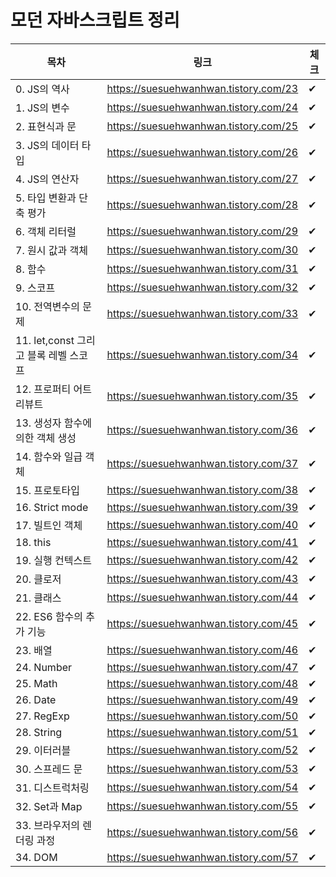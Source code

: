 # 모던 자바스크립트 정리
목차|링크|체크|
|------|---|---|
|0. JS의 역사|https://suesuehwanhwan.tistory.com/23|✔|
|1. JS의 변수|https://suesuehwanhwan.tistory.com/24|✔|
|2. 표현식과 문|https://suesuehwanhwan.tistory.com/25|✔|
|3. JS의 데이터 타입|https://suesuehwanhwan.tistory.com/26|✔|
|4. JS의 연산자|https://suesuehwanhwan.tistory.com/27|✔|
|5. 타입 변환과 단축 평가|https://suesuehwanhwan.tistory.com/28|✔|
|6. 객체 리터럴|https://suesuehwanhwan.tistory.com/29|✔|
|7. 원시 값과 객체|https://suesuehwanhwan.tistory.com/30|✔|
|8. 함수|https://suesuehwanhwan.tistory.com/31|✔|
|9. 스코프|https://suesuehwanhwan.tistory.com/32|✔|
|10. 전역변수의 문제|https://suesuehwanhwan.tistory.com/33|✔|
|11. let,const 그리고 블록 레벨 스코프|https://suesuehwanhwan.tistory.com/34|✔|
|12. 프로퍼티 어트리뷰트|https://suesuehwanhwan.tistory.com/35|✔|
|13. 생성자 함수에 의한 객체 생성|https://suesuehwanhwan.tistory.com/36|✔|
|14. 함수와 일급 객체|https://suesuehwanhwan.tistory.com/37|✔|
|15. 프로토타입|https://suesuehwanhwan.tistory.com/38|✔|
|16. Strict mode|https://suesuehwanhwan.tistory.com/39|✔|
|17. 빌트인 객체|https://suesuehwanhwan.tistory.com/40|✔|
|18. this|https://suesuehwanhwan.tistory.com/41|✔|
|19. 실행 컨텍스트|https://suesuehwanhwan.tistory.com/42|✔|
|20. 클로저|https://suesuehwanhwan.tistory.com/43|✔|
|21. 클래스|https://suesuehwanhwan.tistory.com/44|✔|
|22. ES6 함수의 추가 기능|https://suesuehwanhwan.tistory.com/45|✔|
|23. 배열|https://suesuehwanhwan.tistory.com/46|✔|
|24. Number|https://suesuehwanhwan.tistory.com/47|✔|
|25. Math|https://suesuehwanhwan.tistory.com/48|✔|
|26. Date|https://suesuehwanhwan.tistory.com/49|✔|
|27. RegExp|https://suesuehwanhwan.tistory.com/50|✔|
|28. String|https://suesuehwanhwan.tistory.com/51|✔|
|29. 이터러블|https://suesuehwanhwan.tistory.com/52|✔|
|30. 스프레드 문|https://suesuehwanhwan.tistory.com/53|✔|
|31. 디스트럭처링|https://suesuehwanhwan.tistory.com/54|✔|
|32. Set과 Map|https://suesuehwanhwan.tistory.com/55|✔|
|33. 브라우저의 렌더링 과정|https://suesuehwanhwan.tistory.com/56|✔|
|34. DOM|https://suesuehwanhwan.tistory.com/57|✔|
